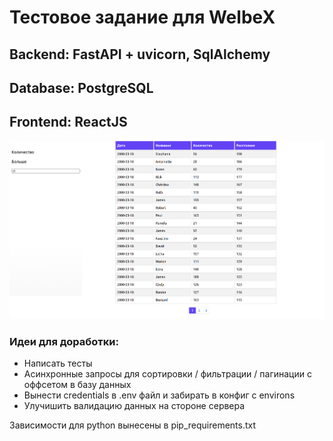 # Тестовое задание для WelbeX

## Backend: FastAPI + uvicorn, SqlAlchemy
## Database: PostgreSQL
## Frontend: ReactJS

![alt text](https://github.com/placese/welbex-test/blob/master/img.png)

### Идеи для доработки:

- Написать тесты
- Асинхронные запросы для сортировки / фильтрации / пагинации с оффсетом в базу данных
- Вынести credentials в .env файл и забирать в конфиг с environs
- Улучишить валидацию данных на стороне сервера

Зависимости для python вынесены в pip_requirements.txt
